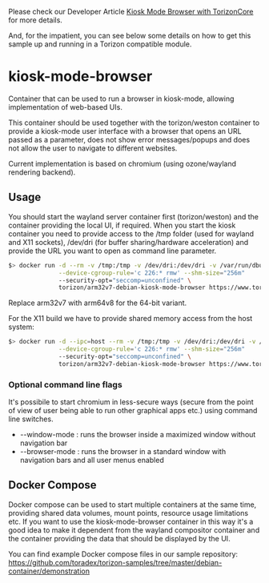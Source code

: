 Please check our Developer Article [Kiosk Mode Browser with TorizonCore] for more details.

[Kiosk Mode Browser with TorizonCore]: https://developer.toradex.com/knowledge-base/kiosk-mode-browser-with-torizon-core

And, for the impatient, you can see below some details on how to get this sample up and running in a Torizon compatible module.

# kiosk-mode-browser

Container that can be used to run a browser in kiosk-mode, allowing implementation of web-based UIs.

This container should be used together with the torizon/weston container to provide a kiosk-mode user interface with a browser that opens an
URL passed as a parameter, does not show error messages/popups and does not allow the user to navigate to different websites.

Current implementation is based on chromium (using ozone/wayland rendering backend).

## Usage

You should start the wayland server container first (torizon/weston) and the container providing the local UI, if required.
When you start the kiosk container you need to provide access to the /tmp folder (used for wayland and X11 sockets), /dev/dri (for buffer sharing/hardware acceleration) and provide the URL you want to open as command line parameter.

```bash
$> docker run -d --rm -v /tmp:/tmp -v /dev/dri:/dev/dri -v /var/run/dbus:/var/run/dbus \
              --device-cgroup-rule='c 226:* rmw' --shm-size="256m"
              --security-opt="seccomp=unconfined" \
              torizon/arm32v7-debian-kiosk-mode-browser https://www.toradex.com
```

Replace arm32v7 with arm64v8 for the 64-bit variant.

For the X11 build we have to provide shared memory access from the host system:
```bash
$> docker run -d --ipc=host --rm -v /tmp:/tmp -v /dev/dri:/dev/dri -v /var/run/dbus:/var/run/dbus \
              --device-cgroup-rule='c 226:* rmw' --shm-size="256m"
              --security-opt="seccomp=unconfined" \
              torizon/arm32v7-debian-kiosk-mode-browser https://www.toradex.com
```

### Optional command line flags

It's possibile to start chromium in less-secure ways (secure from the point of view of user being able to run other graphical apps etc.) using command line switches.  
- --window-mode : runs the browser inside a maximized window without navigation bar
- --browser-mode : runs the browser in a standard window with navigation bars and all user menus enabled

## Docker Compose

Docker compose can be used to start multiple containers at the same time, providing shared data volumes, mount points, resource usage limitations etc.
If you want to use the kiosk-mode-browser container in this way it's a good idea to make it dependent from the wayland compositor container and the container providing the data that should be displayed by the UI.

You can find example Docker compose files in our sample repository: https://github.com/toradex/torizon-samples/tree/master/debian-container/demonstration

